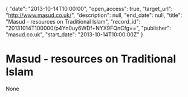 {
  "date": "2013-10-14T10:00:00", 
  "open_access": true, 
  "target_url": "http://www.masud.co.uk/", 
  "description": null, 
  "end_date": null, 
  "title": "Masud - resources on Traditional Islam", 
  "record_id": "20131014T100000/p4Yn0uy6WDf+NYX9FQnCfg==", 
  "publisher": "masud.co.uk", 
  "start_date": "2013-10-14T10:00:00Z"
}

# Masud - resources on Traditional Islam

None